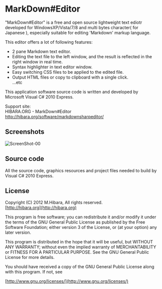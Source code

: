 ﻿MarkDown#Editor
===================================

"MarkDown#Editor" is a free and open source lightweight text ediotr developed for WindowsXP/Vista/7/8 and multi bytes character( for Japanese ), especially suitable for editing 'Markdown' markup language.

This editor offers a lot of following features:  
* 2 pane Markdown text editor.  
* Editing the text file to the left window, and the result is reflected in the right window in real time.  
* Syntax highlighter in text editor window.  
* Easy switching CSS files to be applied to the edited file.  
* Output HTML files or copy to clipboard with a single click.  
...etc  

This application software source code is written and developed by Microsoft Visual C# 2010 Express.

Support site:  
HIBARA.ORG - MarkDown#Editor  
http://hibara.org/software/markdownsharpeditor/



Screenshots
-----------------------------------

![ScreenShot-00](http://hibara.org/software/markdownsharpeditor/img/main_window_s.png)



Source code
-----------------------------------

All the source code, graphics resources and project files needed to build by Visual C# 2010 Express.



License
-----------------------------------

Copyright (C) 2012 M.Hibara, All rights reserved.  
[http://hibara.org](http://hibara.org)

This program is free software; you can redistribute it and/or modify
it under the terms of the GNU General Public License as published by
the Free Software Foundation; either version 3 of the License, or (at
your option) any later version.

This program is distributed in the hope that it will be useful, but
WITHOUT ANY WARRANTY; without even the implied warranty of
MERCHANTABILITY or FITNESS FOR A PARTICULAR PURPOSE. See the GNU
General Public License for more details.

You should have received a copy of the GNU General Public License
along with this program. If not, see

[http://www.gnu.org/licenses/](http://www.gnu.org/licenses/)


